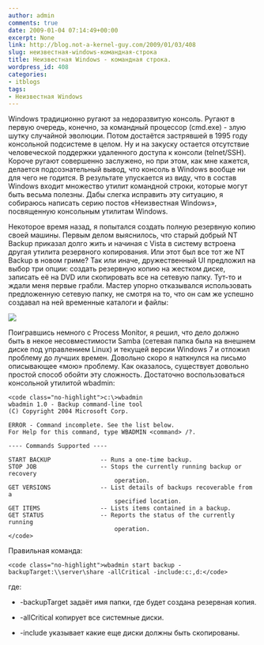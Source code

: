 ```yaml
---
author: admin
comments: true
date: 2009-01-04 07:14:49+00:00
excerpt: None
link: http://blog.not-a-kernel-guy.com/2009/01/03/408
slug: неизвестная-windows-командная-строка
title: Неизвестная Windows - командная строка.
wordpress_id: 408
categories:
- itblogs
tags:
- Неизвестная Windows
---
```


Windows традиционно ругают за недоразвитую консоль. Ругают в первую очередь, конечно, за командный процессор (cmd.exe) - злую шутку случайной эволюции. Потом достаётся застрявшей в 1995 году консольной подсистеме в целом. Ну и на закуску остается отсутствие человеческой поддержки удаленного доступа к консоли (telnet/SSH). Короче ругают совершенно заслужено, но при этом, как мне кажется, делается подсознательный вывод, что консоль в Windows вообще ни для чего не годится. В результате упускается из виду, что в состав Windows входит множество утилит командной строки, которые могут быть весьма полезны. Дабы слегка исправить эту ситуацию, я собираюсь написать серию постов «Неизвестная Windows», посвященную консольным утилитам Windows.

<!-- more -->Некоторое время назад, я попытался создать полную резервную копию своей машины. Первым делом выяснилось, что старый добрый NT Backup приказал долго жить и начиная с Vista в систему встроена другая утилита резервного копирования. Или этот был все тот же NT Backup в новом гриме? Так или иначе, дружественный UI предложил на выбор три опции: создать резервную копию на жестком диске, записать её на DVD или скопировать все на сетевую папку. Тут-то и ждали меня первые грабли. Мастер упорно отказывался использовать предложенную сетевую папку, не смотря на то, что он сам же успешно создавал на ней временные каталоги и файлы:



![](http://blog.not-a-kernel-guy.com/wp-content/uploads/2009/01/backup_wizard.png)

 

Поигравшись немного с Process Monitor, я решил, что дело должно быть в некое несовместимости Samba (сетевая папка была на внешнем диске под управлением Linux) и текущей версии Windows 7 и отложил проблему до лучших времен. Довольно скоро я наткнулся на письмо описывающее «мою» проблему. Как оказалось, существует довольно простой способ обойти эту сложность. Достаточно воспользоваться консольной утилитой wbadmin:


    
    <code class="no-highlight">c:\>wbadmin
    wbadmin 1.0 - Backup command-line tool
    (C) Copyright 2004 Microsoft Corp.
    
    ERROR - Command incomplete. See the list below.
    For Help for this command, type WBADMIN <command> /?.
    
    ---- Commands Supported ----
    
    START BACKUP              -- Runs a one-time backup.
    STOP JOB                  -- Stops the currently running backup or recovery
                                  operation.
    GET VERSIONS              -- List details of backups recoverable from a
                                  specified location.
    GET ITEMS                 -- Lists items contained in a backup.
    GET STATUS                -- Reports the status of the currently running
                                  operation.
    </code>



Правильная команда:


    
    <code class="no-highlight">wbadmin start backup -backupTarget:\\server\share -allCritical -include:c:,d:</code>



где:




  
  * -backupTarget задаёт имя папки, где будет создана резервная копия.


  
  * -allCritical копирует все системные диски.


  
  * -include указывает какие еще диски должны быть скопированы.


